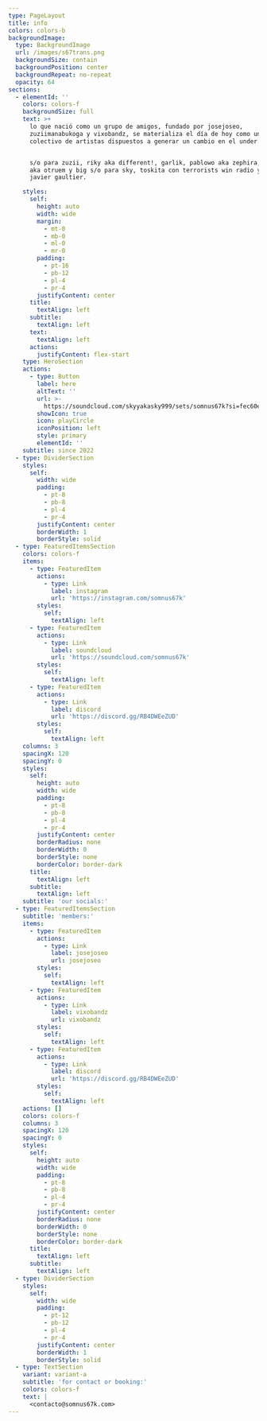 ```yaml
---
type: PageLayout
title: info
colors: colors-b
backgroundImage:
  type: BackgroundImage
  url: /images/s67trans.png
  backgroundSize: contain
  backgroundPosition: center
  backgroundRepeat: no-repeat
  opacity: 64
sections:
  - elementId: ''
    colors: colors-f
    backgroundSize: full
    text: >+
      lo que nació como un grupo de amigos, fundado por josejoseo,
      zuziimanabukoga y vixobandz, se materializa el día de hoy como un
      colectivo de artistas dispuestos a generar un cambio en el under.


      s/o para zuzii, riky aka different!, garlik, pablowo aka zephira, trash
      aka otruem y big s/o para sky, toskita con terrorists win radio y dom aka
      javier gaultier.

    styles:
      self:
        height: auto
        width: wide
        margin:
          - mt-0
          - mb-0
          - ml-0
          - mr-0
        padding:
          - pt-16
          - pb-12
          - pl-4
          - pr-4
        justifyContent: center
      title:
        textAlign: left
      subtitle:
        textAlign: left
      text:
        textAlign: left
      actions:
        justifyContent: flex-start
    type: HeroSection
    actions:
      - type: Button
        label: here
        altText: ''
        url: >-
          https://soundcloud.com/skyyakasky999/sets/somnus67k?si=fec60e932c3e45228b461a64a368f1e0&utm_source=clipboard&utm_medium=text&utm_campaign=social_sharing
        showIcon: true
        icon: playCircle
        iconPosition: left
        style: primary
        elementId: ''
    subtitle: since 2022
  - type: DividerSection
    styles:
      self:
        width: wide
        padding:
          - pt-8
          - pb-8
          - pl-4
          - pr-4
        justifyContent: center
        borderWidth: 1
        borderStyle: solid
  - type: FeaturedItemsSection
    colors: colors-f
    items:
      - type: FeaturedItem
        actions:
          - type: Link
            label: instagram
            url: 'https://instagram.com/somnus67k'
        styles:
          self:
            textAlign: left
      - type: FeaturedItem
        actions:
          - type: Link
            label: soundcloud
            url: 'https://soundcloud.com/somnus67k'
        styles:
          self:
            textAlign: left
      - type: FeaturedItem
        actions:
          - type: Link
            label: discord
            url: 'https://discord.gg/RB4DWEeZUD'
        styles:
          self:
            textAlign: left
    columns: 3
    spacingX: 120
    spacingY: 0
    styles:
      self:
        height: auto
        width: wide
        padding:
          - pt-8
          - pb-8
          - pl-4
          - pr-4
        justifyContent: center
        borderRadius: none
        borderWidth: 0
        borderStyle: none
        borderColor: border-dark
      title:
        textAlign: left
      subtitle:
        textAlign: left
    subtitle: 'our socials:'
  - type: FeaturedItemsSection
    subtitle: 'members:'
    items:
      - type: FeaturedItem
        actions:
          - type: Link
            label: josejoseo
            url: josejoseo
        styles:
          self:
            textAlign: left
      - type: FeaturedItem
        actions:
          - type: Link
            label: vixobandz
            url: vixobandz
        styles:
          self:
            textAlign: left
      - type: FeaturedItem
        actions:
          - type: Link
            label: discord
            url: 'https://discord.gg/RB4DWEeZUD'
        styles:
          self:
            textAlign: left
    actions: []
    colors: colors-f
    columns: 3
    spacingX: 120
    spacingY: 0
    styles:
      self:
        height: auto
        width: wide
        padding:
          - pt-8
          - pb-8
          - pl-4
          - pr-4
        justifyContent: center
        borderRadius: none
        borderWidth: 0
        borderStyle: none
        borderColor: border-dark
      title:
        textAlign: left
      subtitle:
        textAlign: left
  - type: DividerSection
    styles:
      self:
        width: wide
        padding:
          - pt-12
          - pb-12
          - pl-4
          - pr-4
        justifyContent: center
        borderWidth: 1
        borderStyle: solid
  - type: TextSection
    variant: variant-a
    subtitle: 'for contact or booking:'
    colors: colors-f
    text: |
      <contacto@somnus67k.com>
---
```

